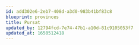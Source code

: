 ```yaml
---
id: add302e6-2eb7-408d-a3d0-983b41bf83c8
blueprint: provinces
title: Pursat
updated_by: 12794fcd-7e74-47b1-a10d-81c9105053f7
updated_at: 1650512418
---
```

